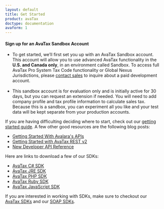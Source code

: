 ```yaml
---
layout: default
title: Get Started
product: avaTax
doctype: documentation
avaform: 1
---
```


<h4 id="signup">Sign up for an AvaTax Sandbox Account</h4>

<div class="half">
<ul>
    <li>To get started, we’ll first set you up with an AvaTax Sandbox account. This account will allow you to use advanced AvaTax functionality in the <strong>U.S. and Canada only</strong>, in an environment called Sandbox. To access full AvaTax Pro System Tax Code functionality or Global Nexus Jurisdictions, please <a href="http://www.avalara.com/contact-us/">contact sales</a> to inquire about a paid development account.</li>
    <br />
    <li>This sandbox account is for evaluation only and is initially active for 30 days, but you can request an extension if needed. You will need to add company profile and tax profile information to calculate sales tax. Because this is a sandbox, you can experiment all you like and your test data will be kept separate from your production accounts.</li>
</ul>
<div class="avaform-wrapper"></div>

If you are having difficulting deciding where to start, check out our <a href="/avatax/get-started">getting started guide</a>. A few other good resources are the following blog posts: 
<ul class="normal">
    <li><a href="/blog/2016/09/30/getting-started-with-avalara-apis/">Getting Started With Avalara's APIs</a></li>
    <li><a href="/blog/2016/10/04/getting-started-with-avatax-rest-v2/">Getting Started with AvaTax REST v2</a></li>
    <li><a href="blog/2017/07/03/developer-api-reference/">New Developer API Reference</a></li>
</ul>

Here are links to download a few of our SDKs:
<ul class="normal">
    <li><a href="https://www.nuget.org/packages/Avalara.AvaTax/">AvaTax C# SDK</a></li>
    <li><a href="http://search.maven.org/#search%7Cga%7C1%7Cg%3A%22net.avalara.avatax%22">AvaTax JRE SDK</a></li>
    <li><a href="https://packagist.org/packages/avalara/avataxclient">AvaTax PHP SDK</a></li>
    <li><a href="https://rubygems.org/gems/avatax">AvaTax Ruby SDK</a></li>
    <li><a href="https://www.npmjs.com/package/avatax">AvaTax JavaScript SDK</a></li>
</ul>
If you are interested in working with SDKs, make sure to checkout our <a href="/sdk/">AvaTax SDKs</a> and our <a href="/sdk/soap/">SOAP SDKs</a>. 
</div>
